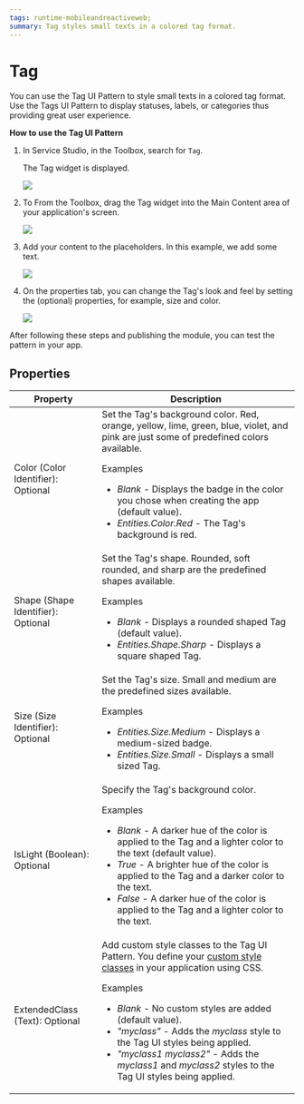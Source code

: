 ```yaml
---
tags: runtime-mobileandreactiveweb;  
summary: Tag styles small texts in a colored tag format.
---
```


# Tag

You can use the Tag UI Pattern to style small texts in a colored tag format. Use the Tags UI Pattern to display statuses, labels, or categories thus providing great user experience.

**How to use the Tag UI Pattern**

1. In Service Studio, in the Toolbox, search for `Tag`.
  
    The Tag widget is displayed.

    ![](<images/tag-1-ss.png>)

1. To From the Toolbox, drag the Tag widget into the Main Content area of your application's screen.

    ![](<images/tag-2-ss.png>)

1. Add your content to the placeholders. In this example, we add some text.

    ![](<images/tag-3-ss.png>)

1. On the properties tab, you can change the Tag's look and feel by setting the (optional) properties, for example, size and color.

    ![](<images/tag-4-ss.png>)

After following these steps and publishing the module, you can test the pattern in your app.

## Properties

| Property | Description |
|---|---|
| Color (Color Identifier): Optional  | Set the Tag's background color. Red, orange, yellow, lime, green, blue, violet, and pink are just some of predefined colors available. <p>Examples <ul><li>_Blank_ - Displays the badge in the color you chose when creating the app (default value).</li><li>_Entities.Color.Red_ - The Tag's background is red.</li></ul></p> |
| Shape (Shape Identifier): Optional| Set the Tag's shape. Rounded, soft rounded, and sharp are the predefined shapes available. <p>Examples <ul><li>_Blank_ - Displays a rounded shaped Tag (default value).</li><li>_Entities.Shape.Sharp_ - Displays a square shaped Tag.</li></ul></p> |
| Size (Size Identifier): Optional  | Set the Tag's size. Small and medium are the predefined sizes available. <p>Examples <ul><li>_Entities.Size.Medium_ - Displays a medium-sized badge.</li><li>_Entities.Size.Small_ - Displays a small sized Tag.</li></ul></p> |
| IsLight (Boolean): Optional  | Specify the Tag's background color. <p>Examples <ul><li>_Blank_ - A darker hue of the color is applied to the Tag and a lighter color to the text (default value).</li><li>_True_ - A brighter hue of the color is applied to the Tag and a darker color to the text.</li><li>_False_ - A darker hue of the color is applied to the Tag and a lighter color to the text.</li></ul></p> |
| ExtendedClass (Text): Optional |  Add custom style classes to the Tag UI Pattern. You define your [custom style classes](../../../look-feel/css.md) in your application using CSS. <p>Examples <ul><li>_Blank_ - No custom styles are added (default value).</li><li>_"myclass"_ - Adds the _myclass_ style to the Tag UI styles being applied.</li><li>_"myclass1 myclass2"_ - Adds the _myclass1_ and _myclass2_ styles to the Tag UI styles being applied.</li></ul></p> |
